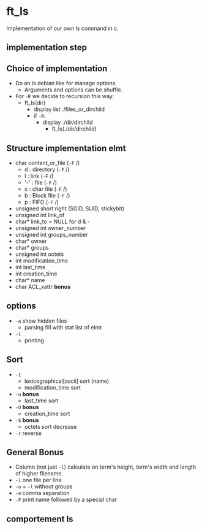 # ft_ls

Implementation of our own ls command in c.

## implementation step



## Choice of implementation

- Do an ls debian like for manage options.
	- Arguments and options can be shuffle.
- For `-R` we decide to recursion this way:
	- ft_ls(dir)
		- display list ./files_or_dirchild
		- if `-R`:
			- display ./dir/dirchild
				- ft_ls(./dir/dirchild)

## Structure implementation elmt

- char content_or_file (`-F` /)
	- d : directory (`-F` /)
	- l : link (`-F` /)
	- '-' : file (`-F` /)
	- c : char file (`-F` /)
	- b : Block file (`-F` /)
	- p : FIFO (`-F` /)
- unsigned short right (SGID, SUID, stickybit)
- unsigned int link_of
- char* link_to = NULL for d & -
- unsigned int owner_number
- unsigned int groups_number
- char* owner
- char* groups
- unsigned int octets
- int modification_time
- int last_time
- int creation_time
- char* name
- char ACL_xattr  **bonus**

## options
- `-a` show hidden files
	- parsing fill with stat list of elmt
- `-l`
	- printing

## Sort
- `-t`
	- lexicographical[ascii] sort (name)
	- modification_time sort
- `-u` **bonus**
	- last_time sort
- `-U` **bonus**
	- creation_time sort
- `-S` **bonus**
	- octets sort decrease  
- `-r` reverse

## General Bonus

- Column (not just `-l`) calculate on term's height, term's width and length of higher filename.
- `-1` one file per line
- `-o` = `-l` without groups
- `-m` comma separation
- `-F` print name followed by a special char


## comportement ls

